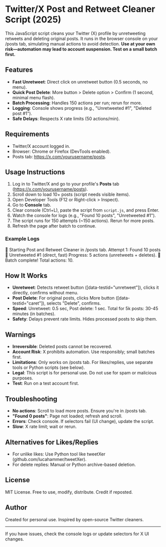 # Twitter/X Post and Retweet Cleaner Script (2025)

This JavaScript script cleans your Twitter (X) profile by unretweeting retweets and deleting original posts. It runs in the browser console on your /posts tab, simulating manual actions to avoid detection. **Use at your own risk—automation may lead to account suspension. Test on a small batch first.**

## Features
- **Fast Unretweet**: Direct click on unretweet button (0.5 seconds, no menu).
- **Quick Post Delete**: More button > Delete option > Confirm (1 second, minimal menu flash).
- **Batch Processing**: Handles 150 actions per run; rerun for more.
- **Logging**: Console shows progress (e.g., "Unretweeted #1", "Deleted post #1").
- **Safe Delays**: Respects X rate limits (50 actions/min).

## Requirements
- Twitter/X account logged in.
- Browser: Chrome or Firefox (DevTools enabled).
- Posts tab: https://x.com/yourusername/posts.

## Usage Instructions
1. Log in to Twitter/X and go to your profile's **Posts** tab (https://x.com/yourusername/posts).
2. Scroll down to load 10+ posts (script needs visible items).
3. Open Developer Tools (F12 or Right-click > Inspect).
4. Go to **Console** tab.
5. Clear console (Ctrl+L), paste the script from `script.js`, and press Enter.
6. Watch the console for logs (e.g., "Found 10 posts", "Unretweeted #1").
7. The script runs for 150 attempts (~150 actions). Rerun for more posts.
8. Refresh the page after batch to continue.

### Example Logs
🚀 Starting Post and Retweet Cleaner in /posts tab.
Attempt 1: Found 10 posts
🔄 Unretweeted #1 (direct, fast)
Progress: 5 actions (unretweets + deletes).
🎉 Batch complete! Total actions: 10.

## How It Works
- **Unretweet**: Detects retweet button ([data-testid="unretweet"]), clicks it directly, confirms without menu.
- **Post Delete**: For original posts, clicks More button ([data-testid="caret"]), selects "Delete", confirms.
- **Speed**: Unretweet: 0.5 sec, Post delete: 1 sec. Total for 5k posts: 30-45 minutes (in batches).
- **Safety**: Delays prevent rate limits. Hides processed posts to skip them.

## Warnings
- **Irreversible**: Deleted posts cannot be recovered.
- **Account Risk**: X prohibits automation. Use responsibly; small batches first.
- **Limitations**: Only works on /posts tab. For likes/replies, use separate tools or Python scripts (see below).
- **Legal**: This script is for personal use. Do not use for spam or malicious purposes.
- **Test**: Run on a test account first.

## Troubleshooting
- **No actions**: Scroll to load more posts. Ensure you're in /posts tab.
- **"Found 0 posts"**: Page not loaded; refresh and scroll.
- **Errors**: Check console. If selectors fail (UI change), update the script.
- **Slow**: X rate limit; wait or rerun.

## Alternatives for Likes/Replies
- For unlike likes: Use Python tool like tweetXer (github.com/lucahammer/tweetXer).
- For delete replies: Manual or Python archive-based deletion.

## License
MIT License. Free to use, modify, distribute. Credit if reposted.

## Author
Created for personal use. Inspired by open-source Twitter cleaners.

---

If you have issues, check the console logs or update selectors for X UI changes.
